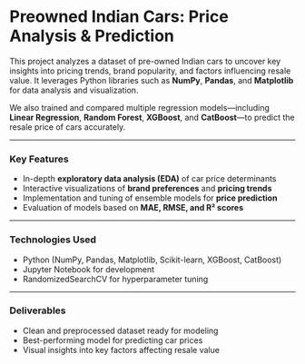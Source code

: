 # Preowned Indian Cars: Price Analysis & Prediction

This project analyzes a dataset of pre-owned Indian cars to uncover key insights into pricing trends, brand popularity, and factors influencing resale value. It leverages Python libraries such as **NumPy**, **Pandas**, and **Matplotlib** for data analysis and visualization.

We also trained and compared multiple regression models—including **Linear Regression**, **Random Forest**, **XGBoost**, and **CatBoost**—to predict the resale price of cars accurately.

---

### Key Features

* In-depth **exploratory data analysis (EDA)** of car price determinants
* Interactive visualizations of **brand preferences** and **pricing trends**
* Implementation and tuning of ensemble models for **price prediction**
* Evaluation of models based on **MAE, RMSE, and R² scores**

---

### Technologies Used

* Python (NumPy, Pandas, Matplotlib, Scikit-learn, XGBoost, CatBoost)
* Jupyter Notebook for development
* RandomizedSearchCV for hyperparameter tuning

---

### Deliverables

* Clean and preprocessed dataset ready for modeling
* Best-performing model for predicting car prices
* Visual insights into key factors affecting resale value
